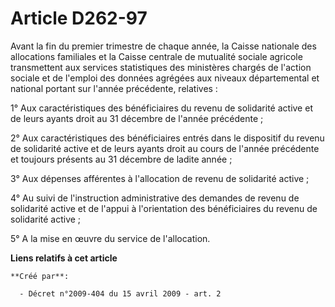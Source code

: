 # Article D262-97

Avant la fin du premier trimestre de chaque année, la Caisse nationale des allocations familiales et la Caisse centrale de
mutualité sociale agricole transmettent aux services statistiques des ministères chargés de l'action sociale et de l'emploi
des données agrégées aux niveaux départemental et national portant sur l'année précédente, relatives : 

1° Aux caractéristiques des bénéficiaires du revenu de solidarité active et de leurs ayants droit au 31 décembre de l'année
précédente ; 

2° Aux caractéristiques des bénéficiaires entrés dans le dispositif du revenu de solidarité active et de leurs ayants droit
au cours de l'année précédente et toujours présents au 31 décembre de ladite année ; 

3° Aux dépenses afférentes à l'allocation de revenu de solidarité active ; 

4° Au suivi de l'instruction administrative des demandes de revenu de solidarité active et de l'appui à l'orientation des
bénéficiaires du revenu de solidarité active ; 

5° A la mise en œuvre du service de l'allocation.

**Liens relatifs à cet article**

	**Créé par**:

	  - Décret n°2009-404 du 15 avril 2009 - art. 2
